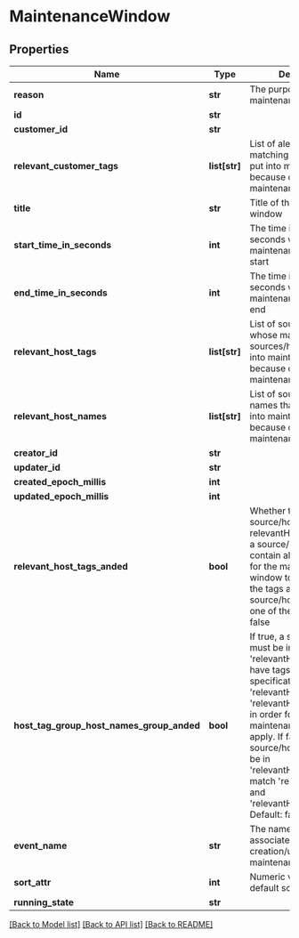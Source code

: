 # MaintenanceWindow

## Properties
Name | Type | Description | Notes
------------ | ------------- | ------------- | -------------
**reason** | **str** | The purpose of this maintenance window | 
**id** | **str** |  | [optional] 
**customer_id** | **str** |  | [optional] 
**relevant_customer_tags** | **list[str]** | List of alert tags whose matching alerts will be put into maintenance because of this maintenance window | 
**title** | **str** | Title of this maintenance window | 
**start_time_in_seconds** | **int** | The time in epoch seconds when this maintenance window will start | 
**end_time_in_seconds** | **int** | The time in epoch seconds when this maintenance window will end | 
**relevant_host_tags** | **list[str]** | List of source/host tags whose matching sources/hosts will be put into maintenance because of this maintenance window | [optional] 
**relevant_host_names** | **list[str]** | List of source/host names that will be put into maintenance because of this maintenance window | [optional] 
**creator_id** | **str** |  | [optional] 
**updater_id** | **str** |  | [optional] 
**created_epoch_millis** | **int** |  | [optional] 
**updated_epoch_millis** | **int** |  | [optional] 
**relevant_host_tags_anded** | **bool** | Whether to AND source/host tags listed in relevantHostTags. If true, a source/host must contain all tags in order for the maintenance window to apply.  If false, the tags are OR&#39;ed, and a source/host must contain one of the tags. Default: false | [optional] 
**host_tag_group_host_names_group_anded** | **bool** | If true, a source/host must be in &#39;relevantHostNames&#39; and have tags matching the specification formed by &#39;relevantHostTags&#39; and &#39;relevantHostTagsAnded&#39; in order for this maintenance window to apply. If false, a source/host must either be in &#39;relevantHostNames&#39; or match &#39;relevantHostTags&#39; and &#39;relevantHostTagsAnded&#39;. Default: false | [optional] 
**event_name** | **str** | The name of an event associated with the creation/update of this maintenance window | [optional] 
**sort_attr** | **int** | Numeric value used in default sorting | [optional] 
**running_state** | **str** |  | [optional] 

[[Back to Model list]](../README.md#documentation-for-models) [[Back to API list]](../README.md#documentation-for-api-endpoints) [[Back to README]](../README.md)


